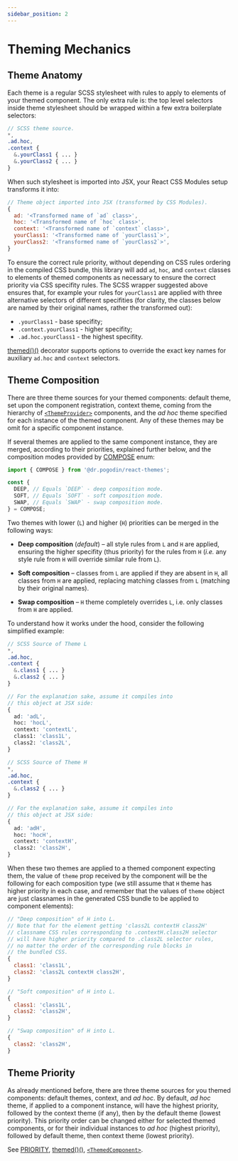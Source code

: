 ```yaml
---
sidebar_position: 2
---
```


# Theming Mechanics

## Theme Anatomy

Each theme is a regular SCSS stylesheet with rules to apply to elements of
your themed component. The only extra rule is: the top level selectors inside
theme stylesheet should be wrapped within a few extra boilerplate selectors:

```scss
// SCSS theme source.
*,
.ad.hoc,
.context {
  &.yourClass1 { ... }
  &.yourClass2 { ... }
}
```

When such stylesheet is imported into JSX, your React CSS Modules setup
transforms it into:

```jsx
// Theme object imported into JSX (transformed by CSS Modules).
{
  ad: '<Transformed name of `ad` class>',
  hoc: '<Transformed name of `hoc` class>',
  context: '<Transformed name of `context` class>',
  yourClass1: '<Transformed name of `yourClass1`>',
  yourClass2: '<Transformed name of `yourClass2`>',
}
```

To ensure the correct rule priority, without depending on CSS rules ordering
in the compiled CSS bundle, this library will add `ad`, `hoc`, and `context`
classes to elements of themed components as necessary to ensure the correct
priority via CSS specifity rules. The SCSS wrapper suggested above ensures that,
for example your rules for `yourClass1` are applied with three alternative
selectors of different specifities (for clarity, the classes below are
named by their original names, rather the transformed out):
- `.yourClass1` - base specifity;
- `.context.yourClass1` - higher specifity;
- `.ad.hoc.yourClass1` - the highest specifity.

[themed()()](/docs/api/functions#themed) decorator supports options to override
the exact key names for auxiliary `ad.hoc` and `context` selectors.

## Theme Composition

There are three theme sources for your themed components: default theme, set
upon the component registration, context theme, coming from the hierarchy of
[`<ThemeProvider>`](/docs/api/components#ThemeProvider) components, and
the _ad hoc_ theme specified for
each instance of the themed component. Any of these themes may be omit for
a specific component instance.

If several themes are applied to the same component instance, they are merged,
according to their priorities, explained further below, and the composition
modes provided by [COMPOSE](/docs/api/constants#compose) enum:

```jsx
import { COMPOSE } from '@dr.pogodin/react-themes';

const {
  DEEP, // Equals `DEEP` - deep composition mode.
  SOFT, // Equals `SOFT` - soft composition mode.
  SWAP, // Equals `SWAP` - swap composition mode.
} = COMPOSE;
```

Two themes with lower (`L`) and higher (`H`) priorities can be merged in
the following ways:

- **Deep composition** (_default_) &ndash; all style rules from `L` and `H` are
  applied, ensuring the higher specifity (thus priority) for the rules from
  `H` (_i.e._ any style rule from `H` will override similar rule from `L`).

- **Soft composition** &ndash; classes from `L` are applied if they are absent
  in `H`, all classes from `H` are applied, replacing matching classes from `L`
  (matching by their original names).

- **Swap composition** &ndash; `H` theme completely overrides `L`, i.e. only
  classes from `H` are applied.

To understand how it works under the hood, consider the following simplified
example:

```scss title="Sample Theme Sources and Compiled Objects"
// SCSS Source of Theme L
*,
.ad.hoc,
.context {
  &.class1 { ... }
  &.class2 { ... }
}

// For the explanation sake, assume it compiles into
// this object at JSX side:
{
  ad: 'adL',
  hoc: 'hocL',
  context: 'contextL',
  class1: 'class1L',
  class2: 'class2L',
}

// SCSS Source of Theme H
*,
.ad.hoc,
.context {
  &.class2 { ... }
}

// For the explanation sake, assume it compiles into
// this object at JSX side:
{
  ad: 'adH',
  hoc: 'hocH',
  context: 'contextH',
  class2: 'class2H',
}
```
When these two themes are applied to a themed component expecting them,
the value of `theme` prop received by the component will be the following for
each composition type (we still assume that `H` theme has higher priority in
each case, and remember that the values of `theme` object are just classnames in
the generated CSS bundle to be applied to component elements):

```jsx title="Composed Themes"
// "Deep composition" of H into L.
// Note that for the element getting 'class2L contextH class2H'
// classname CSS rules corresponding to .contextH.class2H selector
// will have higher priority compared to .class2L selector rules,
// no matter the order of the corresponding rule blocks in
// the bundled CSS.
{
  class1: 'class1L',
  class2: 'class2L contextH class2H',
}

// "Soft composition" of H into L.
{
  class1: 'class1L',
  class2: 'class2H',
}

// "Swap composition" of H into L.
{
  class2: 'class2H',
}
```

## Theme Priority

As already mentioned before, there are three theme sources for you themed
components: default themes, context, and _ad hoc_. By default, _ad hoc_ theme,
if applied to a component instance, will have the highest priority, followed by
the context theme (if any), then by the default theme (lowest priority). This
priority order can be changed either for selected themed components, or for
their individual instances to _ad hoc_ (highest priority), followed by default
theme, then context theme (lowest priority).

See [PRIORITY](/docs/api/constants#priority), [themed()()](/docs/api/functions#themed),
[`<ThemedComponent>`](/docs/api/components#ThemedComponent).

